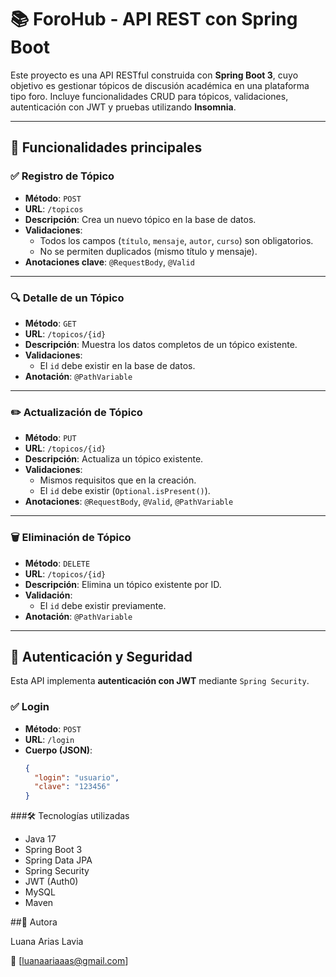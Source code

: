 # 📚 ForoHub - API REST con Spring Boot

Este proyecto es una API RESTful construida con **Spring Boot 3**, cuyo objetivo es gestionar tópicos de discusión académica en una plataforma tipo foro. Incluye funcionalidades CRUD para tópicos, validaciones, autenticación con JWT y pruebas utilizando **Insomnia**.

---

## 🚀 Funcionalidades principales

### ✅ Registro de Tópico

- **Método**: `POST`
- **URL**: `/topicos`
- **Descripción**: Crea un nuevo tópico en la base de datos.
- **Validaciones**:
  - Todos los campos (`título`, `mensaje`, `autor`, `curso`) son obligatorios.
  - No se permiten duplicados (mismo título y mensaje).
- **Anotaciones clave**: `@RequestBody`, `@Valid`

---

### 🔍 Detalle de un Tópico

- **Método**: `GET`
- **URL**: `/topicos/{id}`
- **Descripción**: Muestra los datos completos de un tópico existente.
- **Validaciones**:
  - El `id` debe existir en la base de datos.
- **Anotación**: `@PathVariable`

---

### ✏️ Actualización de Tópico

- **Método**: `PUT`
- **URL**: `/topicos/{id}`
- **Descripción**: Actualiza un tópico existente.
- **Validaciones**:
  - Mismos requisitos que en la creación.
  - El `id` debe existir (`Optional.isPresent()`).
- **Anotaciones**: `@RequestBody`, `@Valid`, `@PathVariable`

---

### 🗑️ Eliminación de Tópico

- **Método**: `DELETE`
- **URL**: `/topicos/{id}`
- **Descripción**: Elimina un tópico existente por ID.
- **Validación**:
  - El `id` debe existir previamente.
- **Anotación**: `@PathVariable`

---

## 🔐 Autenticación y Seguridad

Esta API implementa **autenticación con JWT** mediante `Spring Security`.

### ✅ Login

- **Método**: `POST`
- **URL**: `/login`
- **Cuerpo (JSON)**:
  ```json
  {
    "login": "usuario",
    "clave": "123456"
  }
  
###🛠️ Tecnologías utilizadas
- Java 17
- Spring Boot 3
- Spring Data JPA
- Spring Security
- JWT (Auth0)
- MySQL
- Maven

##👤 Autora

Luana Arias Lavia

📧 [luanaariaaas@gmail.com]
